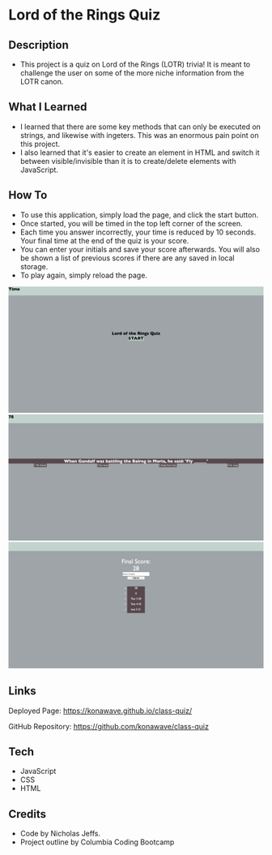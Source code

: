# Lord of the Rings Quiz

## Description
* This project is a quiz on Lord of the Rings (LOTR) trivia! It is meant to challenge the user on some of the more niche information from the LOTR canon.

## What I Learned
* I learned that there are some key methods that can only be executed on strings, and likewise with ingeters. This was an enormous pain point on this project.
* I also learned that it's easier to create an element in HTML and switch it between visible/invisible than it is to create/delete elements with JavaScript. 

## How To

* To use this application, simply load the page, and click the start button. 
* Once started, you will be timed in the top left corner of the screen.
* Each time you answer incorrectly, your time is reduced by 10 seconds. Your final time at the end of the quiz is your score.
* You can enter your initials and save your score afterwards. You will also be shown a list of previous scores if there are any saved in local storage.
* To play again, simply reload the page.

![image](./challenge-4/Assets/mockup-1.jpg)
![image](./challenge-4/Assets/mockup-2.jpg)
![image](./challenge-4/Assets/mockup-3.jpg)


## Links
Deployed Page: https://konawave.github.io/class-quiz/

GitHub Repository: https://github.com/konawave/class-quiz

## Tech
* JavaScript
* CSS
* HTML

## Credits
* Code by Nicholas Jeffs. 
* Project outline by Columbia Coding Bootcamp



